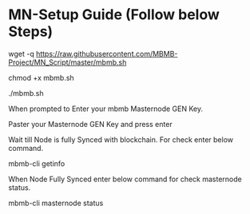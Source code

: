 # MN-Setup Guide (Follow below Steps)

wget -q https://raw.githubusercontent.com/MBMB-Project/MN_Script/master/mbmb.sh

chmod +x mbmb.sh

./mbmb.sh

When prompted to Enter your mbmb Masternode GEN Key.

Paster your Masternode GEN Key and press enter

Wait till Node is fully Synced with blockchain. For check enter below command.

mbmb-cli getinfo

When Node Fully Synced enter below command for check masternode status.

mbmb-cli masternode status
